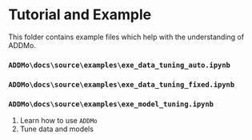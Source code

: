 # Tutorial and Example

This folder contains example files which help with the understanding of ADDMo.

### `ADDMo\docs\source\examples\exe_data_tuning_auto.ipynb`
### `ADDMo\docs\source\examples\exe_data_tuning_fixed.ipynb`
### `ADDMo\docs\source\examples\exe_model_tuning.ipynb`

1. Learn how to use `ADDMo`
2. Tune data and models 
